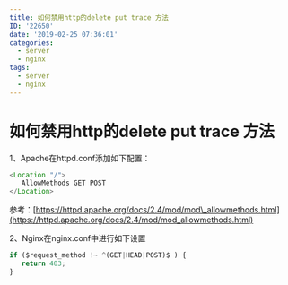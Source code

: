 ```yaml
---
title: 如何禁用http的delete put trace 方法
ID: '22650'
date: '2019-02-25 07:36:01'
categories:
  - server
  - nginx
tags:
  - server
  - nginx
---
```


# 如何禁用http的delete put trace 方法

1、Apache在httpd.conf添加如下配置：

``` js 
<Location "/">
   AllowMethods GET POST
</Location>
```

参考：[https://httpd.apache.org/docs/2.4/mod/mod\_allowmethods.html](https://httpd.apache.org/docs/2.4/mod/mod_allowmethods.html)

2、Nginx在nginx.conf中进行如下设置

``` js 
if ($request_method !~ ^(GET|HEAD|POST)$ ) {
   return 403;
}
```
 
 
 
 
 
 
 
 
 
 
 
 
 
 
 
 
 
 
 
 
 
 
 
